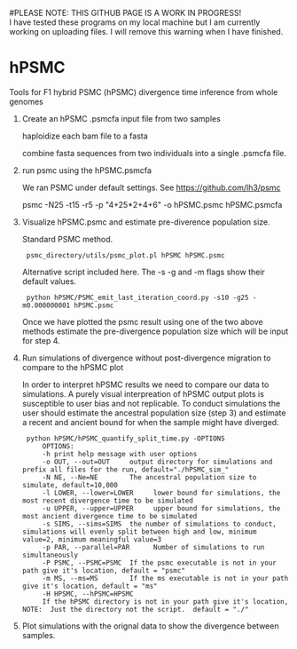 #PLEASE NOTE:  THIS GITHUB PAGE IS A WORK IN PROGRESS!  
I have tested these programs on my local machine but I am currently working on uploading files.
I will remove this warning when I have finished.

# hPSMC
Tools for F1 hybrid PSMC (hPSMC) divergence time inference from whole genomes


1) Create an hPSMC .psmcfa input file from two samples 

	haploidize each bam file to a fasta
	
	combine fasta sequences from two individuals into a single .psmcfa file.
	
	
2) run psmc using the hPSMC.psmcfa

	We ran PSMC under default settings. See https://github.com/lh3/psmc
	
	psmc -N25 -t15 -r5 -p "4+25*2+4+6" -o hPSMC.psmc hPSMC.psmcfa
	

3) Visualize hPSMC.psmc and estimate pre-diverence population size.

	Standard PSMC method.
	
		psmc_directory/utils/psmc_plot.pl hPSMC hPSMC.psmc
		
	Alternative script included here. The -s -g and -m flags show their default values.
	
		python hPSMC/PSMC_emit_last_iteration_coord.py -s10 -g25 -m0.000000001 hPSMC.psmc
		
	Once we have plotted the psmc result using one of the two above methods estimate the pre-divergence population size which will be input for step 4.
		

4) Run simulations of divergence without post-divergence migration to compare to the hPSMC plot

	In order to interpret hPSMC results we need to compare our data to simulations.  A purely visual interpreation of hPSMC output plots is susceptible to user bias and not replicable. To conduct simulations the user should estimate the ancestral population size (step 3) and estimate a recent and ancient bound for when the sample might have diverged.  
	
		python hPSMC/hPSMC_quantify_split_time.py -OPTIONS
			OPTIONS:
			-h print help message with user options
			-o OUT, --out=OUT     output directory for simulations and prefix all files for the run, default="./hPSMC_sim_"
			-N NE, --Ne=NE        The ancestral population size to simulate, default=10,000
			-l LOWER, --lower=LOWER		lower bound for simulations, the most recent divergence time to be simulated
			-u UPPER, --upper=UPPER		upper bound for simulations, the most ancient divergence time to be simulated
			-s SIMS, --sims=SIMS  the number of simulations to conduct, simulations will evenly split between high and low, minimum value=2, minimum meaningful value=3
			-p PAR, --parallel=PAR		Number of simulations to run simultaneously
			-P PSMC, --PSMC=PSMC  If the psmc executable is not in your path give it's location, default = "psmc"
			-m MS, --ms=MS        If the ms executable is not in your path give it's location, default = "ms"
			-H HPSMC, --hPSMC=HPSMC
			If the hPSMC directory is not in your path give it's location, NOTE:  Just the directory not the script.  default = "./"


5) Plot simulations with the orignal data to show the divergence between samples.

